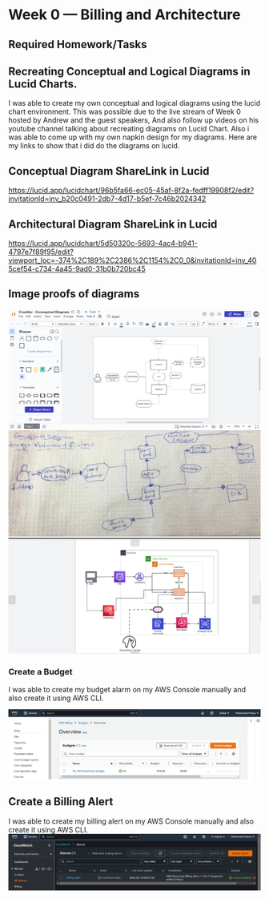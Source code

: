 # Week 0 — Billing and Architecture


## Required Homework/Tasks

## Recreating Conceptual and Logical Diagrams in Lucid Charts.
I was able to create my own conceptual and logical diagrams using the lucid chart environment.
This was possible due to the live stream of Week 0 hosted by Andrew and the guest speakers,
And also follow up videos on his youtube channel talking about recreating diagrams on Lucid Chart.
Also i was able to come up with my own napkin design for my diagrams.
Here are my links to show that i did do the diagrams on lucid.

## Conceptual Diagram ShareLink in Lucid
https://lucid.app/lucidchart/96b5fa66-ec05-45af-8f2a-fedff19908f2/edit?invitationId=inv_b20c0491-2db7-4d17-b5ef-7c46b2024342 

## Architectural Diagram ShareLink in Lucid
https://lucid.app/lucidchart/5d50320c-5693-4ac4-b941-4797e7f89f95/edit?viewport_loc=-374%2C189%2C2386%2C1154%2C0_0&invitationId=inv_405cef54-c734-4a45-9ad0-31b0b720bc45

## Image proofs of diagrams 
![Recreating Conceptual Diagram](assets/week%200%20conceptual%20diagram.png)
![Sketching napkin design](assets/week%200%20napkin%20designs.JPG)
![Recreating Logical Architectural Diagrams](assets/week%200%20Architectural%20Diagram.png)




### Create a Budget

I was able to create my budget alarm on my AWS Console manually and also create it using AWS CLI.

![Image of Budget Alarm I Created](assets/week%200%20budget%20alarm.png)



## Create a Billing Alert
I was able to create my billing alert on my AWS Console manually and also create it using AWS CLI.
![Image of Billing Alert I Created](assets/week%200%20billing%20alert.png)

